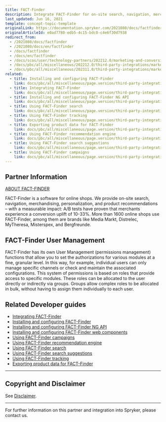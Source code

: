```yaml
---
title: FACT-Finder
description: Integrate FACT-Finder for on-site search, navigation, merchandising, personalization and product recommendations in Spryker Commerce OS.
last_updated: Jun 16, 2021
template: concept-topic-template
originalLink: https://documentation.spryker.com/2021080/docs/factfinder
originalArticleId: e0ad7780-edb5-4c15-bdc0-c4e6f30d7938
redirect_from:
  - /2021080/docs/factfinder
  - /2021080/docs/en/factfinder
  - /docs/factfinder
  - /docs/en/factfinder
  - /docs/scos/user/technology-partners/202212.0/marketing-and-conversion/analytics/fact-finder.html
  - /docs/pbc/all/miscellaneous/202212.0/third-party-integrations/marketing-and-conversion/analytics/fact-finder/fact-finder.html
  - /docs/pbc/all/miscellaneous/202311.0/third-party-integrations/marketing-and-conversion/analytics/fact-finder/fact-finder.html
related:
  - title: Installing and configuring FACT-Finder
    link: docs/pbc/all/miscellaneous/page.version/third-party-integrations/marketing-and-conversion/analytics/fact-finder/installing-and-configuring-fact-finder.html
  - title: Integrating FACT-Finder
    link: docs/pbc/all/miscellaneous/page.version/third-party-integrations/marketing-and-conversion/analytics/fact-finder/integrating-fact-finder.html
  - title: Installing and configuring FACT-Finder NG API
    link: docs/pbc/all/miscellaneous/page.version/third-party-integrations/marketing-and-conversion/analytics/fact-finder/installing-and-configuring-the-fact-finder-ng-api.html
  - title: Using FACT-Finder search
    link: docs/pbc/all/miscellaneous/page.version/third-party-integrations/marketing-and-conversion/analytics/fact-finder/using-fact-finder-search.html
  - title: Using FACT-Finder tracking
    link: docs/pbc/all/miscellaneous/page.version/third-party-integrations/marketing-and-conversion/analytics/fact-finder/using-fact-finder-tracking.html
  - title: Exporting product data for FACT-Finder
    link: docs/pbc/all/miscellaneous/page.version/third-party-integrations/marketing-and-conversion/analytics/fact-finder/exporting-product-data-for-fact-finder.html
  - title: Using FACT-Finder recommendation engine
    link: docs/pbc/all/miscellaneous/page.version/third-party-integrations/marketing-and-conversion/analytics/fact-finder/using-fact-finder-recommendation-engine.html
  - title: Using FACT-Finder search suggestions
    link: docs/pbc/all/miscellaneous/page.version/third-party-integrations/marketing-and-conversion/analytics/fact-finder/using-fact-finder-search-suggestions.html
  - title: Using FACT-Finder campaigns
    link: docs/pbc/all/miscellaneous/page.version/third-party-integrations/marketing-and-conversion/analytics/fact-finder/using-fact-finder-campaigns.html
---
```


## Partner Information

[ABOUT FACT-FINDER](http://www.fact-finder.de/)

FACT-Finder is a software for online shops. We provide on-site search, navigation, merchandising, personalization, and product recommendations – with a measurable impact: A/B tests have proven that merchants experience a conversion uplift of 10-33%. More than 1600 online shops use FACT-Finder, among them are brands like Media Markt, Distrelec, MyTheresa, Misterspex, and Bergfreunde.

## FACT-Finder User Management

FACT-Finder has its own User Management (permissions management) functions that allow you to set the authorizations for various modules at a fine, granular level. In this way, for example, individual users can only manage specific channels or check and maintain the associated configurations.
This system of permissions is based on roles that provide access to specific modules. These roles can be allocated to the user directly or indirectly via groups. Groups allow complex roles to be allocated in bulk, without having to assign them individually to each user.

## Related Developer guides

* [Integrating FACT-Finder](/docs/pbc/all/miscellaneous/{{page.version}}/third-party-integrations/marketing-and-conversion/analytics/fact-finder/integrating-fact-finder.html)
* [Installing and configuring FACT-Finder](/docs/pbc/all/miscellaneous/{{page.version}}/third-party-integrations/marketing-and-conversion/analytics/fact-finder/installing-and-configuring-fact-finder.html)
* [Installing and configuring FACT-Finder NG API](/docs/pbc/all/miscellaneous/{{page.version}}/third-party-integrations/marketing-and-conversion/analytics/fact-finder/installing-and-configuring-the-fact-finder-ng-api.html)
* [Installing and configuring FACT-Finder web components](/docs/pbc/all/miscellaneous/{{page.version}}/third-party-integrations/marketing-and-conversion/analytics/fact-finder/installing-and-configuring-fact-finder-web-components.html)
* [Using FACT-Finder campaigns](/docs/pbc/all/miscellaneous/{{page.version}}/third-party-integrations/marketing-and-conversion/analytics/fact-finder/using-fact-finder-campaigns.html)
* [Using FACT-Finder recommendation engine](/docs/pbc/all/miscellaneous/{{page.version}}/third-party-integrations/marketing-and-conversion/analytics/fact-finder/using-fact-finder-recommendation-engine.html)
* [Using FACT-Finder search](/docs/pbc/all/miscellaneous/{{page.version}}/third-party-integrations/marketing-and-conversion/analytics/fact-finder/using-fact-finder-search.html)
* [Using FACT-Finder search suggestions](/docs/pbc/all/miscellaneous/{{page.version}}/third-party-integrations/marketing-and-conversion/analytics/fact-finder/using-fact-finder-search-suggestions.html)
* [Using FACT-Finder tracking](/docs/pbc/all/miscellaneous/{{page.version}}/third-party-integrations/marketing-and-conversion/analytics/fact-finder/using-fact-finder-tracking.html)
* [Exporting product data for FACT-Finder](/docs/pbc/all/miscellaneous/{{page.version}}/third-party-integrations/marketing-and-conversion/analytics/fact-finder/exporting-product-data-for-fact-finder.html)


---

## Copyright and Disclaimer

See [Disclaimer](https://github.com/spryker/spryker-documentation).

---
For further information on this partner and integration into Spryker, please contact us.

<div class="hubspot-form js-hubspot-form" data-portal-id="2770802" data-form-id="163e11fb-e833-4638-86ae-a2ca4b929a41" id="hubspot-1"></div>
